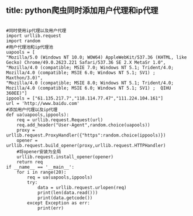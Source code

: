 title: python爬虫同时添加用户代理和ip代理
---
<pre><code>
#同时使用ip代理以及用户代理
import urllib.request
import random
#用户代理池和ip代理池
uapools = [
"Mozilla/5.0 (Windows NT 10.0; WOW64) AppleWebKit/537.36 (KHTML, like Gecko) Chrome/49.0.2623.221 Safari/537.36 SE 2.X MetaSr 1.0",
"Mozilla/4.0 (compatible; MSIE 7.0; Windows NT 5.1; Trident/4.0; Mozilla/4.0 (compatible; MSIE 6.0; Windows NT 5.1; SV1) ; Maxthon/3.0)",
"Mozilla/4.0 (compatible; MSIE 8.0; Windows NT 5.1; Trident/4.0; Mozilla/4.0 (compatible; MSIE 6.0; Windows NT 5.1; SV1) ;  QIHU 360EE)"]
ippools = ["61.135.217.7","118.114.77.47","111.224.104.161"]
url = 'http://www.baidu.com'
#添加用户代理以及ip代理
def ua(uapools,ippools):
    req = urllib.request.Request(url)
    req.add_header("User-Agent",random.choice(uapools))
    proxy = urllib.request.ProxyHandler({"https":random.choice(ippools)})
    opener = urllib.request.build_opener(proxy,urllib.request.HTTPHandler)
    #将opener安装为全局
    urllib.request.install_opener(opener)
    return req
if __name__ == '__main__':
    for i in range(20):
        req = ua(uapools,ippools)
        try:
            data = urllib.request.urlopen(req)
            print(len(data.read()))
            print(data.getcode())
        except Exception as err:
            print(err)
</code></pre>
